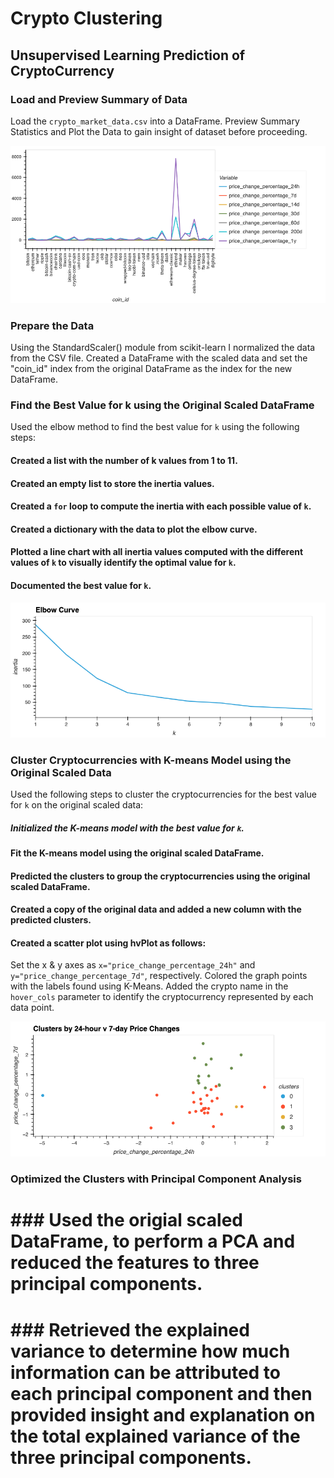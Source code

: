 # Crypto Clustering
## Unsupervised Learning Prediction of CryptoCurrency

### Load and Preview Summary of Data
Load the `crypto_market_data.csv` into a DataFrame.
Preview Summary Statistics and Plot the Data to gain insight of dataset before proceeding.

![market_data_plot](Images/market_data_plot.png)

### Prepare the Data
Using the StandardScaler() module from scikit-learn I normalized the data from the CSV file.
Created a DataFrame with the scaled data and set the "coin_id" index from the original DataFrame as the index for the new DataFrame.

### Find the Best Value for k using the Original Scaled DataFrame
Used the elbow method to find the best value for `k` using the following steps:
#### Created a list with the number of k values from 1 to 11.
#### Created an empty list to store the inertia values.
#### Created a `for` loop to compute the inertia with each possible value of `k`.
#### Created a dictionary with the data to plot the elbow curve.
#### Plotted a line chart with all inertia values computed with the different values of `k` to visually identify the optimal value for `k`.
#### Documented the best value for `k`.

![elbowmarket_dataplot](Images/elbowmarket_dataplot.png)
### Cluster Cryptocurrencies with K-means Model using the Original Scaled Data
Used the following steps to cluster the cryptocurrencies for the best value for `k` on the original scaled data:
##### Initialized the K-means model with the best value for `k`.
#### Fit the K-means model using the original scaled DataFrame.
#### Predicted the clusters to group the cryptocurrencies using the original scaled DataFrame.
#### Created a copy of the original data and added a new column with the predicted clusters.
#### Created a scatter plot using hvPlot as follows:
Set the x & y axes as `x="price_change_percentage_24h"` and `y="price_change_percentage_7d"`, respectively.
Colored the graph points with the labels found using K-Means.
Added the crypto name in the `hover_cols` parameter to identify the cryptocurrency represented by each data point.

![cluster247_plot](Images/cluster247_plot.png)

### Optimized the Clusters with Principal Component Analysis
# ### Used the origial scaled DataFrame, to perform a PCA and reduced the features to three principal components.
# ### Retrieved the explained variance to determine how much information can be attributed to each principal component and then provided insight and explanation on the total explained variance of the three principal components.